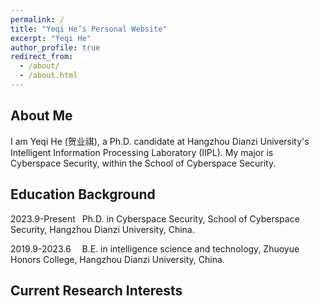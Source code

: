 ```yaml
---
permalink: /
title: "Yeqi He’s Personal Website"
excerpt: "Yeqi He"
author_profile: true
redirect_from: 
  - /about/
  - /about.html
---
```


About Me
------

I am Yeqi He (贺业祺), a Ph.D. candidate at Hangzhou Dianzi University's Intelligent Information Processing Laboratory (IIPL).​ My major is Cyberspace Security, within the School of Cyberspace Security.

Education Background
------

2023.9-Present &ensp;Ph.D. in Cyberspace Security, School of Cyberspace Security, Hangzhou Dianzi University, China.

2019.9-2023.6  &ensp;&ensp;B.E. in intelligence science and technology, Zhuoyue Honors College, Hangzhou Dianzi University, China.

Current Research Interests
------
